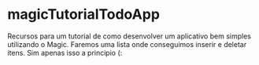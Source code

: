 magicTutorialTodoApp
====================

Recursos para um tutorial de como desenvolver um aplicativo bem simples utilizando o Magic. Faremos uma lista onde conseguimos inserir e deletar itens. Sim apenas isso a principio (:
